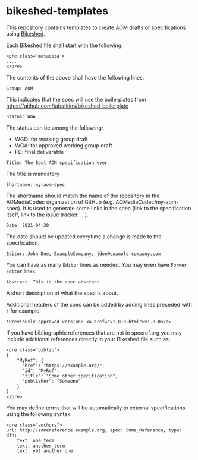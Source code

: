 # bikeshed-templates

This repository contains templates to create AOM drafts or specifications using [Bikeshed](https://tabatkins.github.io/bikeshed/).


Each Bikeshed file shall start with the following:

```
<pre class='metadata'>
....
</pre>
```

The contents of the above shall have the following lines:

```
Group: AOM
```
This indicates that the spec will use the boilerplates from https://github.com/tabatkins/bikeshed-boilerplate

```
Status: WGA
```
The status can be among the following:
* WGD: for working group draft
* WGA: for approved working group draft
* FD: final deliverable


```
Title: The Best AOM specification ever
```
The title is mandatory


```
Shortname: my-aom-spec

```
The shortname should match the name of the repository in the AOMediaCodec organization of GitHub (e.g. AOMediaCodec/my-aom-spec). It is used to generate some links in the spec (link to the specification itself, link to the issue tracker, ...).


```
Date: 2021-04-30
```
The date should be updated everytime a change is made to the specification.


```
Editor: John Doe, ExampleCompany, jdoe@example-company.com

```
You can have as many `Editor` lines as needed. You may even have `Former Editor` lines.

```
Abstract: This is the spec abstract
```
A short description of what the spec is about.


Additional headers of the spec can be added by adding lines preceded with `!` for example:

```
!Previously approved version: <a href="v1.0.0.html">v1.0.0</a>
```


If you have bibliographic references that are not in specref.org you may include additional references directly in your Bikeshed file such as:
```
<pre class='biblio'>
{
    "MyRef": {
	  "href": "https://example.org/",
	  "id": "MyRef",
	  "title": "Some other specification",
	  "publisher": "Someone"
    }
}
</pre>

```

You may define terms that will be automatically to external specifications using the following syntax:
```
<pre class="anchors">
url: http://somereference.example.org; spec: Some_Reference; type: dfn;
    text: one term
    text: another_term
    text: yet another one
```

